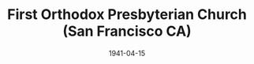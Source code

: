 ---
date: &id001 1941-04-15
end_date: null
location:
  address: 1350 Lawton Street
  city: San Francisco
  state: CA
minister:
- end: 1970-01-01
  name: Robert Atwell
  start: 1941-04-15
  type: Pastor
- end: 1970-01-01
  name: Carl Ahlfeldt
  start: 1970-01-01
  type: Pastor
- end: 1970-01-01
  name: Edwards Elliott
  start: 1970-01-01
  type: Pastor
- end: 1970-01-01
  name: Sal Solis
  start: 1970-01-01
  type: Pastor
- end: 1970-01-01
  name: Robert Newsom
  start: 1970-01-01
  type: Pastor
- end: 1970-01-01
  name: Albert Steever
  start: 1970-01-01
  type: Pastor
- end: null
  name: Robert Abbott
  start: 1970-01-01
  type: Pastor
- end: 1970-01-01
  name: Charles McIlhenny
  start: 1970-01-01
  type: Pastor
- end: null
  name: Glenn Ferrell
  start: 1970-01-01
  type: Pastor
ministers:
- Robert Atwell
- Carl Ahlfeldt
- Edwards Elliott
- Sal Solis
- Robert Newsom
- Albert Steever
- Robert Abbott
- Charles McIlhenny
- Glenn Ferrell
name: First Orthodox Presbyterian Church
names:
- end: null
  name: First Orthodox Presbyterian Church
  start: 1941-04-15
origination_date: *id001
raw_data: 'AR San Francisco

  First Orthodox Presbyterian Church  (April 15, 1941- )

  1350 Lawton Street

  Pastors: Robert Atwell, 1941-43

  Carl Ahlfeldt, 1943-50

  Edwards Elliott, 1950-56

  Sal Solis, 1958-62

  Robert Newsom, 1962-64

  Albert Steever, 1966-70

  Robert Abbott, 1972

  Charles McIlhenny, 1974-2005

  Glenn Ferrell, 2010-

  '
received_from: null
states:
- CA
status:
  active: true
  end_date: null
  reason: null
  received_from: null
  withdrawal_to: null
title: First Orthodox Presbyterian Church (San Francisco CA)
year_established:
- 1941

---